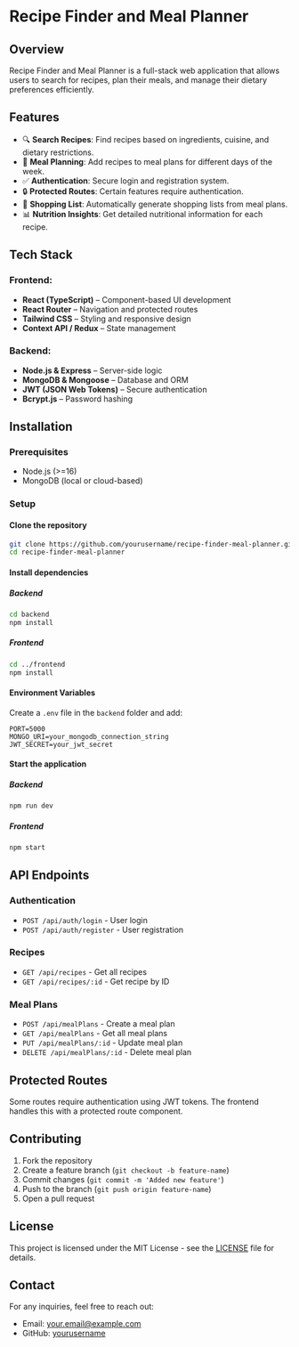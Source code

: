 # Recipe Finder and Meal Planner

## Overview
Recipe Finder and Meal Planner is a full-stack web application that allows users to search for recipes, plan their meals, and manage their dietary preferences efficiently.

## Features
- 🔍 **Search Recipes**: Find recipes based on ingredients, cuisine, and dietary restrictions.
- 📅 **Meal Planning**: Add recipes to meal plans for different days of the week.
- ✅ **Authentication**: Secure login and registration system.
- 🔒 **Protected Routes**: Certain features require authentication.
- 🛒 **Shopping List**: Automatically generate shopping lists from meal plans.
- 📊 **Nutrition Insights**: Get detailed nutritional information for each recipe.

## Tech Stack
### Frontend:
- **React (TypeScript)** – Component-based UI development
- **React Router** – Navigation and protected routes
- **Tailwind CSS** – Styling and responsive design
- **Context API / Redux** – State management

### Backend:
- **Node.js & Express** – Server-side logic
- **MongoDB & Mongoose** – Database and ORM
- **JWT (JSON Web Tokens)** – Secure authentication
- **Bcrypt.js** – Password hashing

## Installation

### Prerequisites
- Node.js (>=16)
- MongoDB (local or cloud-based)

### Setup
#### Clone the repository
```sh
git clone https://github.com/yourusername/recipe-finder-meal-planner.git
cd recipe-finder-meal-planner
```

#### Install dependencies
##### Backend
```sh
cd backend
npm install
```
##### Frontend
```sh
cd ../frontend
npm install
```

#### Environment Variables
Create a `.env` file in the `backend` folder and add:
```env
PORT=5000
MONGO_URI=your_mongodb_connection_string
JWT_SECRET=your_jwt_secret
```

#### Start the application
##### Backend
```sh
npm run dev
```
##### Frontend
```sh
npm start
```

## API Endpoints
### Authentication
- `POST /api/auth/login` - User login
- `POST /api/auth/register` - User registration

### Recipes
- `GET /api/recipes` - Get all recipes
- `GET /api/recipes/:id` - Get recipe by ID

### Meal Plans
- `POST /api/mealPlans` - Create a meal plan
- `GET /api/mealPlans` - Get all meal plans
- `PUT /api/mealPlans/:id` - Update meal plan
- `DELETE /api/mealPlans/:id` - Delete meal plan

## Protected Routes
Some routes require authentication using JWT tokens. The frontend handles this with a protected route component.

## Contributing
1. Fork the repository
2. Create a feature branch (`git checkout -b feature-name`)
3. Commit changes (`git commit -m 'Added new feature'`)
4. Push to the branch (`git push origin feature-name`)
5. Open a pull request

## License
This project is licensed under the MIT License - see the [LICENSE](LICENSE) file for details.

## Contact
For any inquiries, feel free to reach out:
- Email: your.email@example.com
- GitHub: [yourusername](https://github.com/yourusername)

